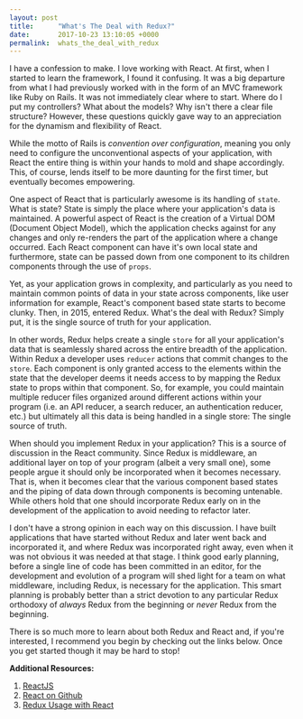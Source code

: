 ```yaml
---
layout: post
title:      "What's The Deal with Redux?"
date:       2017-10-23 13:10:05 +0000
permalink:  whats_the_deal_with_redux
---
```



I have a confession to make. I love working with React. At first, when I started to learn the framework, I found it confusing. It was a big departure from what I had previously worked with in the form of an MVC framework like Ruby on Rails. It was not immediately clear where to start. Where do I put my controllers? What about the models? Why isn't there a clear file structure? However, these questions quickly gave way to an appreciation for the dynamism and flexibility of React. 

While the motto of Rails is *convention over configuration*, meaning you only need to configure the unconventional aspects of your application, with React the entire thing is within your hands to mold and shape accordingly. This, of course, lends itself to be more daunting for the first timer, but eventually becomes empowering.

One aspect of React that is particularly awesome is its handling of `state`. What is state? State is simply the place where your application's data is maintained. A powerful aspect of React is the creation of a Virtual DOM (Document Object Model), which the application checks against for any changes and only re-renders the part of the application where a change occurred. Each React component can have it's own local state and furthermore, state can be passed down from one component to its children components through the use of `props`. 

Yet, as your application grows in complexity, and particularly as you need to maintain common points of data in your state across components, like user information for example, React's component based state starts to become clunky. Then, in 2015, entered Redux. What's the deal with Redux? Simply put, it is the single source of truth for your application.

In other words, Redux helps create a single `store` for all your application's data that is seamlessly shared across the entire breadth of the application. Within Redux a developer uses `reducer` actions that commit changes to the `store`. Each component is only granted access to the elements within the state that the developer deems it needs access to by mapping the Redux state to props within that component. So, for example, you could maintain multiple reducer files organized around different actions within your program (i.e. an API reducer, a search reducer, an authentication reducer, etc.) but ultimately all this data is being handled in a single store: The single source of truth.

When should you implement Redux in your application? This is a source of discussion in the React community. Since Redux is middleware, an additional layer on top of your program (albeit a very small one), some people argue it should only be incorporated when it becomes necessary. That is, when it becomes clear that the various component based states and the piping of data down through components is becoming untenable. While others hold that one should incorporate Redux early on in the development of the application to avoid needing to refactor later. 

I don't have a strong opinion in each way on this discussion. I have built applications that have started without Redux and later went back and incorporated it, and where Redux was incorporated right away, even when it was not obvious it was needed at that stage. I think good early planning, before a single line of code has been committed in an editor, for the development and evolution of a program will shed light for a team on what middleware, including Redux, is necessary for the application. This smart planning is probably better than a strict devotion to any particular Redux orthodoxy of *always* Redux from the beginning or *never* Redux from the beginning. 

There is so much more to learn about both Redux and React and, if you're interested, I recommend you begin by checking out the links below. Once you get started though it may be hard to stop!

**Additional Resources:**
1. [ReactJS](https://reactjs.org/)
2. [React on Github](https://github.com/reactjs)
3. [Redux Usage with React](http://redux.js.org/docs/basics/UsageWithReact.html)
